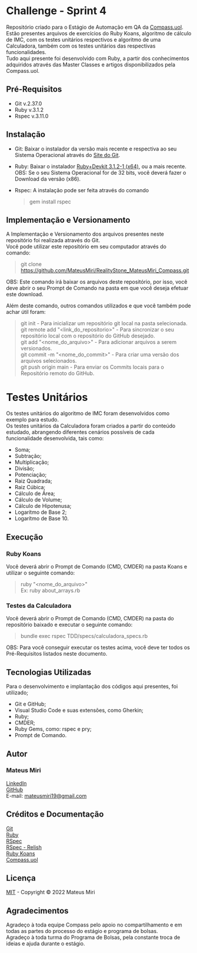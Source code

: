 # Challenge - Sprint 4
Repositório criado para o Estágio de Automação em QA da [Compass.uol](https://compass.uol/).  
Estão presentes arquivos de exercícios do Ruby Koans, algoritmo de cálculo de IMC, com os testes unitários respectivos e algoritmo de uma Calculadora, também com os testes unitários das respectivas funcionalidades.  
Tudo aqui presente foi desenvolvido com Ruby, a partir dos conhecimentos adquiridos através das Master Classes e artigos disponibilizados pela Compass.uol.

## Pré-Requisitos
* Git v.2.37.0
* Ruby v.3.1.2
* Rspec v.3.11.0

## Instalação
* Git: Baixar o instalador da versão mais recente e respectiva ao seu Sistema Operacional através do [Site do Git](https://git-scm.com/download).
* Ruby: Baixar o instalador [Ruby+Devkit 3.1.2-1 (x64)](https://rubyinstaller.org/downloads/), ou a mais recente.  
  OBS: Se o seu Sistema Operacional for de 32 bits, você deverá fazer o Download da versão (x86).
* Rspec: A instalação pode ser feita através do comando  

  > gem install rspec

## Implementação e Versionamento
A Implementação e Versionamento dos arquivos presentes neste repositório foi realizada através do Git.  
Você pode utilizar este repositório em seu computador através do comando:
> git clone https://github.com/MateusMiri/RealityStone_MateusMiri_Compass.git  

OBS: Este comando irá baixar os arquivos deste repositório, por isso, você deve abrir o seu Prompt de Comando na pasta em que você deseja efetuar este download.  

Além deste comando, outros comandos utilizados e que você também pode achar útil foram:
> git init - Para inicializar um repositório git local na pasta selecionada.  
> git remote add "<link_do_repositorio>" - Para sincronizar o seu repositório local com o repositório do GitHub desejado.  
> git add "<nome_do_arquivo>" - Para adicionar arquivos a serem versionados.  
> git commit -m "<nome_do_commit>" - Para criar uma versão dos arquivos selecionados.  
> git push origin main - Para enviar os Commits locais para o Repositório remoto do GitHub.  

# Testes Unitários
Os testes unitários do algoritmo de IMC foram desenvolvidos como exemplo para estudo.  
Os testes unitários da Calculadora foram criados a partir do conteúdo estudado, abrangendo diferentes cenários possíveis de cada funcionalidade desenvolvida, tais como:
* Soma;
* Subtração;
* Multiplicação;
* Divisão;
* Potenciação;
* Raiz Quadrada;
* Raiz Cúbica;
* Cálculo de Área;
* Cálculo de Volume;
* Cálculo de Hipotenusa;
* Logarítmo de Base 2;
* Logarítmo de Base 10.

## Execução
### Ruby Koans
Você deverá abrir o Prompt de Comando (CMD, CMDER) na pasta Koans e utilizar o seguinte comando:
> ruby "<nome_do_arquivo>"  
> Ex: ruby about_arrays.rb  

### Testes da Calculadora
Você deverá abrir o Prompt de Comando (CMD, CMDER) na pasta do repositório baixado e executar o seguinte comando:
> bundle exec rspec TDD/specs/calculadora_specs.rb  

OBS: Para você conseguir executar os testes acima, você deve ter todos os Pré-Requisitos listados neste documento.

## Tecnologias Utilizadas
Para o desenvolvimento e implantação dos códigos aqui presentes, foi utilizado;
* Git e GitHub;
* Visual Studio Code e suas extensões, como Gherkin;
* Ruby;
* CMDER;
* Ruby Gems, como: rspec e pry;
* Prompt de Comando.

## Autor
### Mateus Miri
[LinkedIn](https://www.linkedin.com/in/mateus-miri-0a3a81232/)  
[GitHub](https://github.com/MateusMiri)  
E-mail: mateusmiri19@gmail.com  
  
## Créditos e Documentação
[Git](https://git-scm.com/doc)  
[Ruby](https://www.ruby-lang.org/pt/documentation/)  
[RSpec](https://rspec.info/documentation/)  
[RSpec - Relish](https://relishapp.com/rspec/docs/)  
[Ruby Koans](http://rubykoans.com/)  
[Compass.uol](https://compass.uol/)

## Licença
[MIT](https://choosealicense.com/licenses/mit/) - Copyright © 2022 Mateus Miri  

## Agradecimentos
Agradeço à toda equipe Compass pelo apoio no compartilhamento e em todas as partes do processo do estágio e programa de bolsas.  
Agradeço à toda turma do Programa de Bolsas, pela constante troca de ideias e ajuda durante o estágio.
